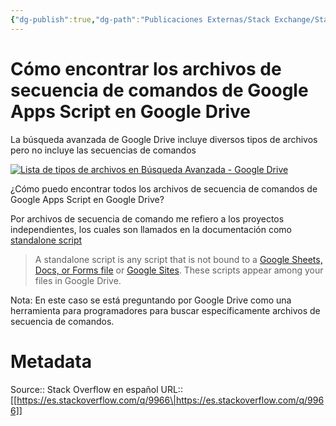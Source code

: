 ```yaml
---
{"dg-publish":true,"dg-path":"Publicaciones Externas/Stack Exchange/Stack Overflow en español/es.stackoverflow.com-9966.md","permalink":"/publicaciones-externas/stack-exchange/stack-overflow-en-espanol/es-stackoverflow-com-9966/","title":"Cómo encontrar los archivos de secuencia de comandos de Google Apps Script en Google Drive","hide":true,"noteIcon":"default","created":"2024-04-03T12:49:10.592-06:00","updated":"2024-04-05T16:43:48.606-06:00"}
---
```


# Cómo encontrar los archivos de secuencia de comandos de Google Apps Script en Google Drive

La búsqueda avanzada de Google Drive incluye diversos tipos de archivos pero no incluye las secuencias de comandos

[![Lista de tipos de archivos en Búsqueda Avanzada - Google Drive ][1]][1]


  [1]: https://i.stack.imgur.com/Yttao.png

¿Cómo puedo encontrar todos los archivos de secuencia de comandos de Google Apps Script en Google Drive?

Por archivos de secuencia de comando me refiero a los proyectos independientes, los cuales son llamados en la documentación como [standalone script](https://developers.google.com/apps-script/guides/standalone)

> A standalone script is any script that is not bound to a [Google
> Sheets, Docs, or Forms file](https://developers.google.com/apps-script/guides/bound) or [Google Sites](https://developers.google.com/apps-script/guides/web). These scripts appear
> among your files in Google Drive.



Nota: En este caso se está preguntando por Google Drive como una herramienta para programadores para buscar específicamente archivos de secuencia de comandos.

# Metadata
Source:: Stack Overflow en español
URL:: [[https://es.stackoverflow.com/q/9966\|https://es.stackoverflow.com/q/9966]]

